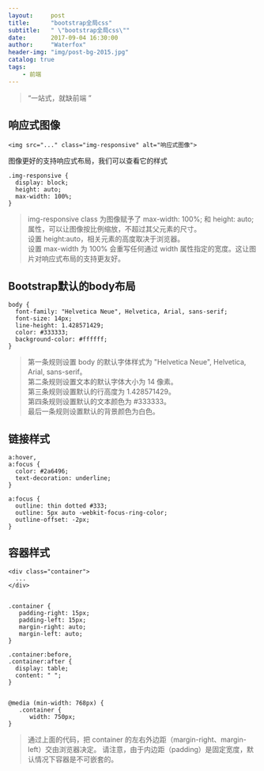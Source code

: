 ```yaml
---
layout:     post
title:      "bootstrap全局css"
subtitle:   " \"bootstrap全局css\""
date:       2017-09-04 16:30:00
author:     "Waterfox"
header-img: "img/post-bg-2015.jpg"
catalog: true
tags:
    - 前端
---
```


> “一站式，就缺前端 ”






## 响应式图像
```
<img src="..." class="img-responsive" alt="响应式图像">
```
图像更好的支持响应式布局，我们可以查看它的样式 
```
.img-responsive {
  display: block;
  height: auto;
  max-width: 100%;
}
```  
>  img-responsive class 为图像赋予了 max-width: 100%; 和 height: auto; 属性，可以让图像按比例缩放，不超过其父元素的尺寸。    
设置 height:auto，相关元素的高度取决于浏览器。  
设置 max-width 为 100% 会重写任何通过 width 属性指定的宽度。这让图片对响应式布局的支持更友好。


## Bootstrap默认的body布局
```
body {
  font-family: "Helvetica Neue", Helvetica, Arial, sans-serif;
  font-size: 14px;
  line-height: 1.428571429;
  color: #333333;
  background-color: #ffffff;
}
```
>  第一条规则设置 body 的默认字体样式为 "Helvetica Neue", Helvetica, Arial, sans-serif。  
	第二条规则设置文本的默认字体大小为 14 像素。  
	第三条规则设置默认的行高度为 1.428571429。  
	第四条规则设置默认的文本颜色为 #333333。  
	最后一条规则设置默认的背景颜色为白色。  
	
	
## 链接样式
```
a:hover,
a:focus {
  color: #2a6496;
  text-decoration: underline;
}

a:focus {
  outline: thin dotted #333;
  outline: 5px auto -webkit-focus-ring-color;
  outline-offset: -2px;
}
```

## 容器样式
```
<div class="container">
  ...
</div>


.container {
   padding-right: 15px;
   padding-left: 15px;
   margin-right: auto;
   margin-left: auto;
}

.container:before,
.container:after {
  display: table;
  content: " ";
}


@media (min-width: 768px) {
   .container {
      width: 750px;
}
```



>  通过上面的代码，把 container 的左右外边距（margin-right、margin-left）交由浏览器决定。
	请注意，由于内边距（padding）是固定宽度，默认情况下容器是不可嵌套的。
